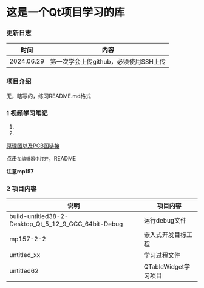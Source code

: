 # 这是一个Qt项目学习的库
### 更新日志

| 时间           | 内容                                                   |
|--------------|-------------------------------------------------------|
2024.06.29|第一次学会上传github，必须使用SSH上传
### 项目介绍
无，瞎写的，练习README.md格式
### 1 视频学习笔记
1. 
2. 


[原理图以及PCB图链接](https://oshwhub.com/45coll/lai-luo-san-jiao-xing-3205-ban-ben-you-hua-bu-fen-dian-lu)

点击`在编辑器中打开`，README

  **注意mp157**

### 2 项目内容

| 说明           | 项目内容                                                   |
|--------------|-------------------------------------------------------|
|  build-untitled38-2-Desktop_Qt_5_12_9_GCC_64bit-Debug     | 运行debug文件                                            |
|  mp157-2-2      |嵌入式开发目标工程                                            |
|  untitled_xx     |学习过程文件                            |
|  untitled62       |QTableWidget学习项目                                            |


